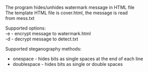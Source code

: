 The program hides/unhides watermark message in HTML file\
The template HTML file is cover.html, the message is read\
from mess.txt

Supported options:\
-e <method> - encrypt message to watermark.html\
-d <method> - decrypt message to detect.txt

Supported steganography methods:
- onespace - hides bits as single spaces at the end of each line
- doublespace - hides bits as single or double spaces

